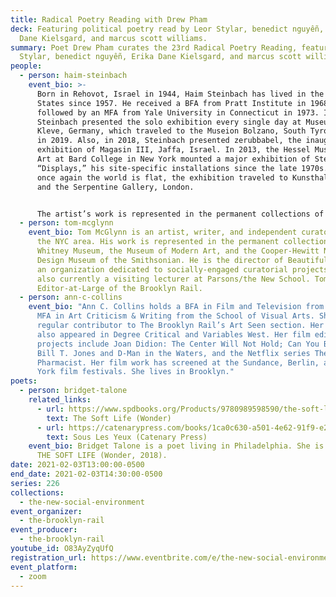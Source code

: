 ```yaml
---
title: Radical Poetry Reading with Drew Pham
deck: Featuring political poetry read by Leor Stylar, benedict nguyễn, Erika
  Dane Kielsgard, and marcus scott williams.
summary: Poet Drew Pham curates the 23rd Radical Poetry Reading, featuring Leor
  Stylar, benedict nguyễn, Erika Dane Kielsgard, and marcus scott williams.
people:
  - person: haim-steinbach
    event_bio: >-
      Born in Rehovot, Israel in 1944, Haim Steinbach has lived in the United
      States since 1957. He received a BFA from Pratt Institute in 1968,
      followed by an MFA from Yale University in Connecticut in 1973. In 2018,
      Steinbach presented the solo exhibition every single day at Museum Kurhaus
      Kleve, Germany, which traveled to the Museion Bolzano, South Tyrol, Italy
      in 2019. Also, in 2018, Steinbach presented zerubbabel, the inaugural
      exhibition of Magasin III, Jaffa, Israel. In 2013, the Hessel Museum of
      Art at Bard College in New York mounted a major exhibition of Steinbach’s
      “Displays,” his site-specific installations since the late 1970s. Entitled
      once again the world is flat, the exhibition traveled to Kunsthalle Zurich
      and the Serpentine Gallery, London. 


      The artist’s work is represented in the permanent collections of The Museum of Modern Art, New York; The Metropolitan Museum of Art, New York; The Whitney Museum of American Art, New York; The Dallas Museum of Art, Dallas; The Guggenheim Museum, New York; Tate Modern, London; The Museum of Contemporary Art, Los Angeles; Albright Knox Museum, Buffalo, NY; The Carnegie Museum of Art, Pittsburgh; The Hammer Museum, Los Angeles; Stedelijk Museum, Amsterdam; Centre Georges Pompidou, Paris; Israel Museum, Jerusalem; Museum Moderner Kunst, Vienna; and The Museum of Contemporary Art, Chicago.
  - person: tom-mcglynn
    event_bio: Tom McGlynn is an artist, writer, and independent curator based in
      the NYC area. His work is represented in the permanent collections of the
      Whitney Museum, the Museum of Modern Art, and the Cooper-Hewitt National
      Design Museum of the Smithsonian. He is the director of Beautiful Fields,
      an organization dedicated to socially-engaged curatorial projects, and is
      also currently a visiting lecturer at Parsons/the New School. Tom is an
      Editor-at-Large of the Brooklyn Rail.
  - person: ann-c-collins
    event_bio: "Ann C. Collins holds a BFA in Film and Television from NYU and an
      MFA in Art Criticism & Writing from the School of Visual Arts. She is a
      regular contributor to The Brooklyn Rail’s Art Seen section. Her work has
      also appeared in Degree Critical and Variables West. Her film editing
      projects include Joan Didion: The Center Will Not Hold; Can You Bring It:
      Bill T. Jones and D-Man in the Waters, and the Netflix series The
      Pharmacist. Her film work has screened at the Sundance, Berlin, and New
      York film festivals. She lives in Brooklyn."
poets:
  - person: bridget-talone
    related_links:
      - url: https://www.spdbooks.org/Products/9780989598590/the-soft-life.aspx
        text: The Soft Life (Wonder)
      - url: https://catenarypress.com/books/1ca0c630-a501-4e62-91f9-e277c478e507
        text: Sous Les Yeux (Catenary Press)
    event_bio: Bridget Talone is a poet living in Philadelphia. She is the author
      THE SOFT LIFE (Wonder, 2018).
date: 2021-02-03T13:00:00-0500
end_date: 2021-02-03T14:30:00-0500
series: 226
collections:
  - the-new-social-environment
event_organizer:
  - the-brooklyn-rail
event_producer:
  - the-brooklyn-rail
youtube_id: O83AyZyqUfQ
registration_url: https://www.eventbrite.com/e/the-new-social-environment-226-radical-poetry-with-drew-pham-tickets-138524080253
event_platform:
  - zoom
---
```

